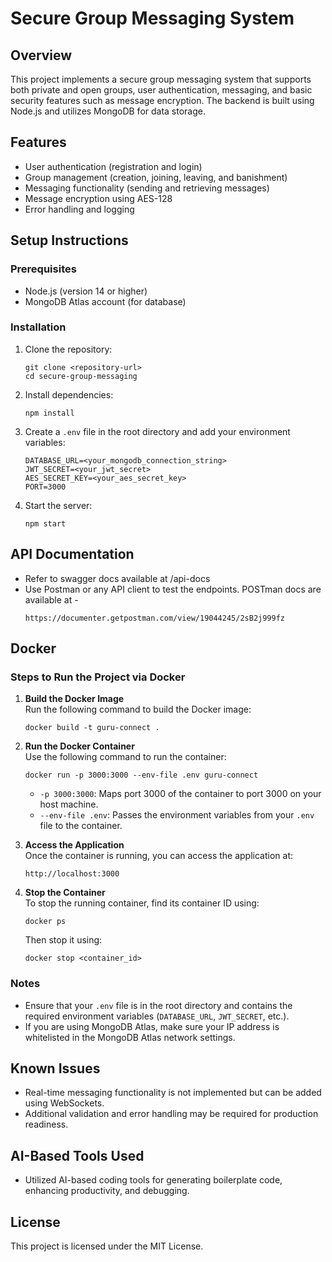 # Secure Group Messaging System

## Overview
This project implements a secure group messaging system that supports both private and open groups, user authentication, messaging, and basic security features such as message encryption. The backend is built using Node.js and utilizes MongoDB for data storage.

## Features
- User authentication (registration and login)
- Group management (creation, joining, leaving, and banishment)
- Messaging functionality (sending and retrieving messages)
- Message encryption using AES-128
- Error handling and logging

## Setup Instructions

### Prerequisites
- Node.js (version 14 or higher)
- MongoDB Atlas account (for database)

### Installation
1. Clone the repository:
   ```
   git clone <repository-url>
   cd secure-group-messaging
   ```

2. Install dependencies:
   ```
   npm install
   ```

3. Create a `.env` file in the root directory and add your environment variables:
   ```
   DATABASE_URL=<your_mongodb_connection_string>
   JWT_SECRET=<your_jwt_secret>
   AES_SECRET_KEY=<your_aes_secret_key>
   PORT=3000
   ```

4. Start the server:
   ```
   npm start
   ```

## API Documentation
- Refer to swagger docs available at /api-docs
- Use Postman or any API client to test the endpoints. POSTman docs are available at - 
  ```
  https://documenter.getpostman.com/view/19044245/2sB2j999fz
  ```

## Docker

### Steps to Run the Project via Docker

1. **Build the Docker Image**  
   Run the following command to build the Docker image:
   ```
   docker build -t guru-connect .
   ```

2. **Run the Docker Container**  
   Use the following command to run the container:
   ```
   docker run -p 3000:3000 --env-file .env guru-connect
   ```

   - `-p 3000:3000`: Maps port 3000 of the container to port 3000 on your host machine.
   - `--env-file .env`: Passes the environment variables from your `.env` file to the container.

3. **Access the Application**  
   Once the container is running, you can access the application at:
   ```
   http://localhost:3000
   ```

4. **Stop the Container**  
   To stop the running container, find its container ID using:
   ```
   docker ps
   ```
   Then stop it using:
   ```
   docker stop <container_id>
   ```

### Notes
- Ensure that your `.env` file is in the root directory and contains the required environment variables (`DATABASE_URL`, `JWT_SECRET`, etc.).
- If you are using MongoDB Atlas, make sure your IP address is whitelisted in the MongoDB Atlas network settings.

## Known Issues
- Real-time messaging functionality is not implemented but can be added using WebSockets.
- Additional validation and error handling may be required for production readiness.

## AI-Based Tools Used
- Utilized AI-based coding tools for generating boilerplate code, enhancing productivity, and debugging.

## License
This project is licensed under the MIT License.